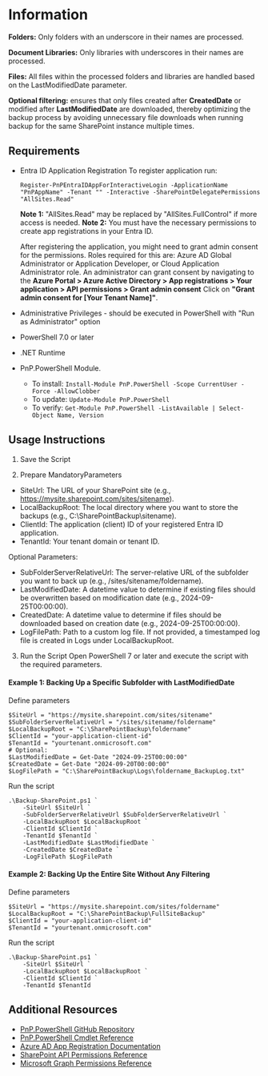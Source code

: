 # Information
**Folders:** Only folders with an underscore in their names are processed.

**Document Libraries:** Only libraries with underscores in their names are processed.

**Files:** All files within the processed folders and libraries are handled based on the LastModifiedDate parameter.

**Optional filtering:** ensures that only files created after **CreatedDate** or modified after **LastModifiedDate** are downloaded, thereby optimizing the backup process by avoiding unnecessary file downloads when running backup for the same SharePoint instance multiple times.

## Requirements
- Entra ID Application Registration
    To register application run: 
    ```
    Register-PnPEntraIDAppForInteractiveLogin -ApplicationName "PnPAppName" -Tenant "" -Interactive -SharePointDelegatePermissions "AllSites.Read"
    ```
    **Note 1:** "AllSites.Read" may be replaced by "AllSites.FullControl" if more access is needed.
    **Note 2:** You must have the necessary permissions to create app registrations in your Entra ID.

    After registering the application, you might need to grant admin consent for the permissions.
    Roles required for this are: Azure AD Global Administrator or Application Developer, or Cloud Application Administrator role.
    An administrator can grant consent by navigating to the **Azure Portal > Azure Active Directory > App registrations > Your application > API permissions > Grant admin consent** 
    Click on **"Grant admin consent for [Your Tenant Name]"**.
- Administrative Privileges - should be executed in PowerShell with "Run as Administrator" option
- PowerShell 7.0 or later
- .NET Runtime
- PnP.PowerShell Module. 
    + To install: ``Install-Module PnP.PowerShell -Scope CurrentUser -Force -AllowClobber ``
    + To update: ``Update-Module PnP.PowerShell``
    + To verify: ``Get-Module PnP.PowerShell -ListAvailable | Select-Object Name, Version``

## Usage Instructions
1. Save the Script

2. Prepare MandatoryParameters

- SiteUrl: The URL of your SharePoint site (e.g., https://mysite.sharepoint.com/sites/sitename).
- LocalBackupRoot: The local directory where you want to store the backups (e.g., C:\SharePointBackup\sitename).
- ClientId: The application (client) ID of your registered Entra ID application.
- TenantId: Your tenant domain or tenant ID.

Optional Parameters:

- SubFolderServerRelativeUrl: The server-relative URL of the subfolder you want to back up (e.g., /sites/sitename/foldername).
- LastModifiedDate: A datetime value to determine if existing files should be overwritten based on modification date (e.g., 2024-09-25T00:00:00).
- CreatedDate: A datetime value to determine if files should be downloaded based on creation date (e.g., 2024-09-25T00:00:00).
- LogFilePath: Path to a custom log file. If not provided, a timestamped log file is created in Logs under LocalBackupRoot.

3. Run the Script
Open PowerShell 7 or later and execute the script with the required parameters.

#### Example 1: Backing Up a Specific Subfolder with LastModifiedDate

Define parameters
```
$SiteUrl = "https://mysite.sharepoint.com/sites/sitename"
$SubFolderServerRelativeUrl = "/sites/sitename/foldername"
$LocalBackupRoot = "C:\SharePointBackup\foldername"
$ClientId = "your-application-client-id"
$TenantId = "yourtenant.onmicrosoft.com"
# Optional:
$LastModifiedDate = Get-Date "2024-09-25T00:00:00"
$CreatedDate = Get-Date "2024-09-20T00:00:00"
$LogFilePath = "C:\SharePointBackup\Logs\foldername_BackupLog.txt"
```
Run the script
```
.\Backup-SharePoint.ps1 `
    -SiteUrl $SiteUrl `
    -SubFolderServerRelativeUrl $SubFolderServerRelativeUrl `
    -LocalBackupRoot $LocalBackupRoot `
    -ClientId $ClientId `
    -TenantId $TenantId `
    -LastModifiedDate $LastModifiedDate `
    -CreatedDate $CreatedDate `
    -LogFilePath $LogFilePath
```

#### Example 2: Backing Up the Entire Site Without Any Filtering

Define parameters
```
$SiteUrl = "https://mysite.sharepoint.com/sites/foldername"
$LocalBackupRoot = "C:\SharePointBackup\FullSiteBackup"
$ClientId = "your-application-client-id"
$TenantId = "yourtenant.onmicrosoft.com"
```
Run the script
```
.\Backup-SharePoint.ps1 `
    -SiteUrl $SiteUrl `
    -LocalBackupRoot $LocalBackupRoot `
    -ClientId $ClientId `
    -TenantId $TenantId
```

## Additional Resources


+ [PnP.PowerShell GitHub Repository](https://github.com/pnp/powershell)
+ [PnP.PowerShell Cmdlet Reference](https://pnp.github.io/powershell/cmdlets/)
+ [Azure AD App Registration Documentation](https://learn.microsoft.com/en-us/entra/identity-platform/quickstart-register-app?tabs=certificate)
+ [SharePoint API Permissions Reference](https://learn.microsoft.com/en-us/sharepoint/dev/solution-guidance/security-apponly-azureacs)
+ [Microsoft Graph Permissions Reference](https://learn.microsoft.com/en-us/graph/permissions-reference)
